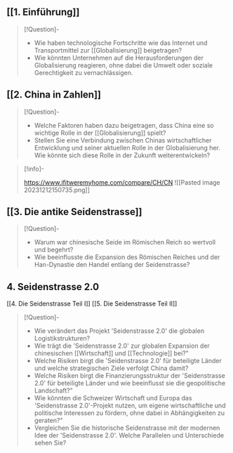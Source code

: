 ## [[1. Einführung]]

>[!Question]-
>- Wie haben technologische Fortschritte wie das Internet und Transportmittel zur [[Globalisierung]] beigetragen?
>- Wie könnten Unternehmen auf die Herausforderungen der Globalisierung reagieren, ohne dabei die Umwelt oder soziale Gerechtigkeit zu vernachlässigen.

## [[2. China in Zahlen]]

>[!Question]-
>- Welche Faktoren haben dazu beigetragen, dass China eine so wichtige Rolle in der [[Globalisierung]] spielt?
>- Stellen Sie eine Verbindung zwischen Chinas wirtschaftlicher Entwicklung und seiner aktuellen Rolle in der Globalisierung her. Wie könnte sich diese Rolle in der Zukunft weiterentwickeln?

>[!info]-
>
>https://www.ifitweremyhome.com/compare/CH/CN
>![[Pasted image 20231212150735.png]]

## [[3. Die antike Seidenstrasse]]

>[!Question]-
>- Warum war chinesische Seide im Römischen Reich so wertvoll und begehrt?
>- Wie beeinflusste die Expansion des Römischen Reiches und der Han-Dynastie den Handel entlang der Seidenstrasse?

## 4. Seidenstrasse 2.0
[[4. Die Seidenstrasse Teil I]]
[[5. Die Seidenstrasse Teil II]]

>[!Question]-
>- Wie verändert das Projekt 'Seidenstrasse 2.0' die globalen Logistikstrukturen?
>- Wie trägt die 'Seidenstrasse 2.0' zur globalen Expansion der chinesischen [[Wirtschaft]] und [[Technologie]] bei?"
>- Welche Risiken birgt die 'Seidenstrasse 2.0' für beteiligte Länder und welche strategischen Ziele verfolgt China damit?
>- Welche Risiken birgt die Finanzierungsstruktur der 'Seidenstrasse 2.0' für beteiligte Länder und wie beeinflusst sie die geopolitische Landschaft?"
>- Wie könnten die Schweizer Wirtschaft und Europa das 'Seidenstrasse 2.0'-Projekt nutzen, um eigene wirtschaftliche und politische Interessen zu fördern, ohne dabei in Abhängigkeiten zu geraten?"
>- Vergleichen Sie die historische Seidenstrasse mit der modernen Idee der 'Seidenstrasse 2.0'. Welche Parallelen und Unterschiede sehen Sie?

